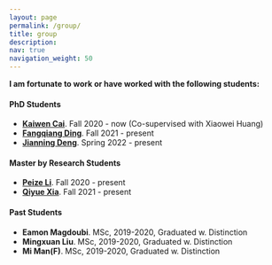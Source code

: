 ```yaml
---
layout: page
permalink: /group/
title: group
description: 
nav: true
navigation_weight: 50
---
```


**I am fortunate to work or have worked with the following students:** 

<section>
  <h4>PhD Students</h4>
  <ul>
        <li>
            <a href="https://christopherlu.github.io/"  target="_blank"><strong>Kaiwen Cai</strong></a>. Fall 2020 - now (Co-supervised with Xiaowei Huang)
        </li>
        <li>
            <a href="https://toytiny.github.io/"  target="_blank"><strong>Fangqiang Ding</strong></a>. Fall 2021 - present
        </li>
        <li>
            <a href="https://toytiny.github.io/"  target="_blank"><strong>Jianning Deng</strong></a>. Spring 2022 - present
        </li>
  </ul>
</section>

<section>
  <h4> Master by Research Students</h4>
  <ul>
        <li>
            <a href="https://christopherlu.github.io/"  target="_blank"><strong>Peize Li</strong></a>. Fall 2020 - present
        </li>
        <li>
            <a href="https://christopherlu.github.io/"  target="_blank"><strong>Qiyue Xia</strong></a>. Fall 2021 - present
        </li>
  </ul>
</section>

<section>
  <h4>Past Students</h4>
  <ul>
        <li>
            <strong>Eamon Magdoubi</strong>. MSc, 2019-2020, Graduated w. Distinction
        </li>
        <li>
            <strong>Mingxuan Liu</strong>. MSc, 2019-2020, Graduated w. Distinction 
        </li>
        <li>
            <strong>Mi Man(F)</strong>. MSc, 2019-2020, Graduated w. Distinction 
        </li>
  </ul>
</section>